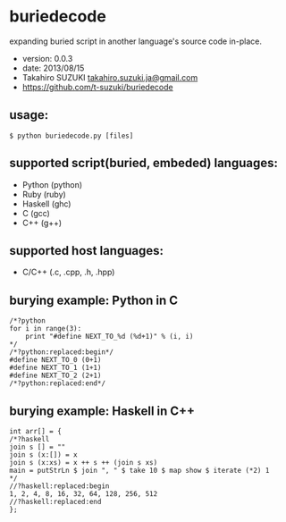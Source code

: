 buriedecode
===========
  expanding buried script in another language's source code in-place.

  - version: 0.0.3
  - date: 2013/08/15
  - Takahiro SUZUKI <takahiro.suzuki.ja@gmail.com>
  - https://github.com/t-suzuki/buriedecode

usage:
------
    $ python buriedecode.py [files]

supported script(buried, embeded) languages:
--------------------------------------------
  - Python (python)
  - Ruby (ruby)
  - Haskell (ghc)
  - C (gcc)
  - C++ (g++)

supported host languages:
-------------------------
  - C/C++ (.c, .cpp, .h, .hpp)

burying example: Python in C
----------------------------------------
    /*?python
    for i in range(3):
        print "#define NEXT_TO_%d (%d+1)" % (i, i)
    */
    /*?python:replaced:begin*/
    #define NEXT_TO_0 (0+1)
    #define NEXT_TO_1 (1+1)
    #define NEXT_TO_2 (2+1)
    /*?python:replaced:end*/

burying example: Haskell in C++
----------------------------------------
    int arr[] = {
    /*?haskell
    join s [] = ""
    join s (x:[]) = x
    join s (x:xs) = x ++ s ++ (join s xs)
    main = putStrLn $ join ", " $ take 10 $ map show $ iterate (*2) 1
    */
    //?haskell:replaced:begin
    1, 2, 4, 8, 16, 32, 64, 128, 256, 512
    //?haskell:replaced:end
    };

